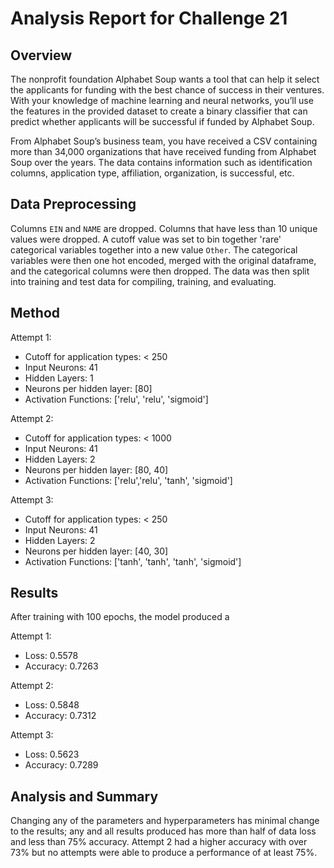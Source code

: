 <h1>Analysis Report for Challenge 21</h>

## Overview
The nonprofit foundation Alphabet Soup wants a tool that can help it select the applicants for funding with the best chance of success in their ventures. With your knowledge of machine learning and neural networks, you’ll use the features in the provided dataset to create a binary classifier that can predict whether applicants will be successful if funded by Alphabet Soup.

From Alphabet Soup’s business team, you have received a CSV containing more than 34,000 organizations that have received funding from Alphabet Soup over the years. The data contains information such as identification columns, application type, affiliation, organization, is successful, etc.

## Data Preprocessing

Columns `EIN` and `NAME` are dropped. Columns that have less than 10 unique values were dropped. A cutoff value was set to bin together 'rare' categorical variables together into a new value `Other`. The categorical variables were then one hot encoded, merged with the original dataframe, and the categorical columns were then dropped. The data was then split into training and test data for compiling, training, and evaluating.

## Method

Attempt 1:
- Cutoff for application types: < 250
- Input Neurons: 41
- Hidden Layers: 1
- Neurons per hidden layer: [80]
- Activation Functions: ['relu', 'relu', 'sigmoid']

Attempt 2:
- Cutoff for application types: < 1000
- Input Neurons: 41
- Hidden Layers: 2
- Neurons per hidden layer: [80, 40]
- Activation Functions: ['relu','relu', 'tanh', 'sigmoid']

Attempt 3:
- Cutoff for application types: < 250
- Input Neurons: 41
- Hidden Layers: 2
- Neurons per hidden layer: [40, 30]
- Activation Functions: ['tanh', 'tanh', 'tanh', 'sigmoid']

## Results

After training with 100 epochs, the model produced a

Attempt 1:
- Loss: 0.5578
- Accuracy: 0.7263

Attempt 2:
- Loss: 0.5848
- Accuracy: 0.7312

Attempt 3:
- Loss: 0.5623
- Accuracy: 0.7289


## Analysis and Summary

Changing any of the parameters and hyperparameters has minimal change to the results; any and all results produced has more than half of data loss and less than 75% accuracy. Attempt 2 had a higher accuracy with over 73% but no attempts were able to produce a performance of at least 75%.


